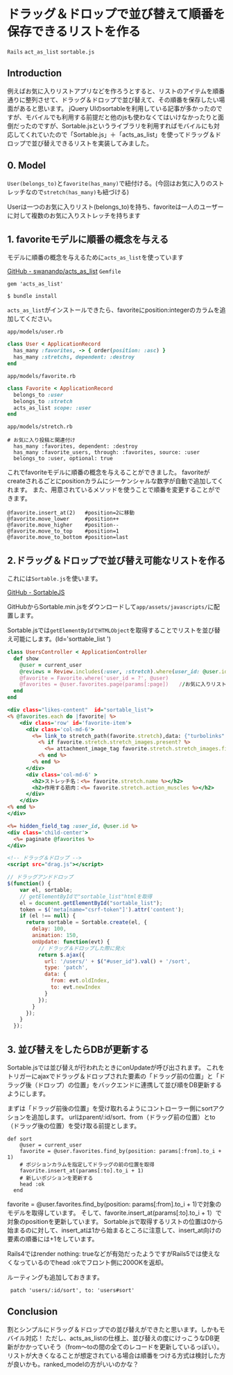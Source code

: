 # ドラッグ＆ドロップで並び替えて順番を保存できるリストを作る
`Rails` `act_as_list` `sortable.js`

## Introduction
例えばお気に入りリストアプリなどを作ろうとすると、リストのアイテムを順番通りに整列させて、ドラッグ＆ドロップで並び替えて、その順番を保存したい場面があると思います。
jQuery UIのsortableを利用している記事が多かったのですが、モバイルでも利用する前提だと他のjsも使わなくてはいけなかったりと面倒だったのですが、Sortable.jsというライブラリを利用すればモバイルにも対応してくれていたので「Sortable.js」＋「acts_as_list」を使ってドラッグ＆ドロップで並び替えできるリストを実装してみました。


## 0. Model
`User(belongs_to)`と`favorite(has_many)`で紐付ける。(今回はお気に入りのストレッチなので`stretch(has_many)`も紐づける)

Userは一つのお気に入りリスト(belongs_to)を持ち、favoriteは一人のユーザーに対して複数のお気に入りストレッチを持ちます

## 1. favoriteモデルに順番の概念を与える
モデルに順番の概念を与えるために`acts_as_list`を使っています

[GitHub - swanandp/acts_as_list](https://github.com/brendon/acts_as_list)
`Gemfile`
```gem:gem
gem 'acts_as_list'
```
```
$ bundle install
```
`acts_as_list`がインストールできたら、favoriteにposition:integerのカラムを追加してください。

`app/models/user.rb`
```models:app/models/user.rb
class User < ApplicationRecord
  has_many :favorites, -> { order(position: :asc) }
  has_many :stretchs, dependent: :destroy
end
```

`app/models/favorite.rb`
```models:app/models/favorite.rb
class Favorite < ApplicationRecord
  belongs_to :user
  belongs_to :stretch
  acts_as_list scope: :user
end
```

`app/models/stretch.rb`
```
# お気に入り投稿と関連付け
  has_many :favorites, dependent: :destroy
  has_many :favorite_users, through: :favorites, source: :user
  belongs_to :user, optional: true
```
これでfavoriteモデルに順番の概念を与えることができました。
favoriteがcreateされるごとにpositionカラムにシーケンシャルな数字が自動で追加してくれます。
また、用意されているメソッドを使うことで順番を変更することができます。
```
@favorite.insert_at(2)   #position=2に移動
@favorite.move_lower     #position++
@favorite.move_higher    #position--
@favorite.move_to_top    #position=1
@favorite.move_to_bottom #position=last
```

## 2.ドラッグ＆ドロップで並び替え可能なリストを作る
これには`Sortable.js`を使います。

[GitHub - SortableJS](https://github.com/SortableJS/Sortable)

GitHubからSortable.min.jsをダウンロードして`app/assets/javascripts/`に配置します。

Sortable.jsでは`getElementByIdでHTMLObject`を取得することでリストを並び替え可能にします。(Id='sorttable_list
')

``` controller:users_controller.rb
class UsersController < ApplicationController
  def show
    @user = current_user
    @reviews = Review.includes(:user, :stretch).where(user_id: @user.id).page(params[:page])  //ユーザーのレビュー一覧
    @favorite = Favorite.where('user_id = ?', @user)
    @favorites = @user.favorites.page(params[:page])　　//お気に入りリスト
  end
end
```

```html:_favorite.html.erb
<div class="likes-content"  id="sortable_list">
<% @favorites.each do |favorite| %>
    <div class='row' id='favorite-item'>
      <div class='col-md-6'>
        <%= link_to stretch_path(favorite.stretch),data: {"turbolinks" => false} do %>
          <% if favorite.stretch.stretch_images.present? %>
            <%= attachment_image_tag favorite.stretch.stretch_images.first, :image, :fill, 500, 500 , size: "300x300"%>
          <% end %>
        <% end %>
      </div>
      <div class='col-md-6' >
        <h2>ストレッチ名：<%= favorite.stretch.name %></h2>
        <h2>作用する筋肉：<%= favorite.stretch.action_muscles %></h2>
      </div>
    </div>
<% end %>
</div>

<%= hidden_field_tag :user_id, @user.id %>
<div class='child-center'>
  <%= paginate @favorites %>
</div>

<!-- ドラッグ＆ドロップ -->
<script src="drag.js"></script>
```

```javascript:drag.js
// ドラッグアンドドロップ
$(function() {
    var el, sortable;
    // getElementByIdで"sortable_list"htmlを取得
    el = document.getElementById("sortable_list");
    token = $('meta[name="csrf-token"]').attr('content');
    if (el !== null) {
      return sortable = Sortable.create(el, {
        delay: 100,
        animation: 150,
        onUpdate: function(evt) {
          // ドラッグ＆ドロップした際に発火
          return $.ajax({
            url: '/users/' + $("#user_id").val() + '/sort',
            type: 'patch',
            data: {
              from: evt.oldIndex,
              to: evt.newIndex
            }
          });
        }
      });
    }
  });
```

## 3. 並び替えをしたらDBが更新する
Sortable.jsでは並び替えが行われたときにonUpdateが呼び出されます。
これをトリガーにajaxでドラッグ＆ドロップされた要素の「ドラッグ前の位置」と「ドラッグ後（ドロップ）の位置」をバックエンドに連携して並び順をDB更新するようにします。

まずは「ドラッグ前後の位置」を受け取れるようにコントローラー側にsortアクションを追加します。
urlはparent/:id/sort、from（ドラッグ前の位置）とto（ドラッグ後の位置）を受け取る前提とします。

```
def sort
    @user = current_user
    favorite = @user.favorites.find_by(position: params[:from].to_i + 1)
    # ポジションカラムを指定してドラッグの前の位置を取得
    favorite.insert_at(params[:to].to_i + 1)
    # 新しいポジションを更新する
    head :ok
  end
```
favorite = @user.favorites.find_by(position: params[:from].to_i + 1)で対象のモデルを取得しています。
そして、favorite.insert_at(params[:to].to_i + 1）で対象のpositionを更新しています。
Sortable.jsで取得するリストの位置は0から始まるのに対して、insert_atは1から始まるところに注意して、insert_at向けの要素の順番には+1をしています。

Rails4ではrender nothing: trueなどが有効だったようですがRails5では使えなくなっているのでhead :okでフロント側に200OKを返却。

ルーティングも追加しておきます。
```
 patch 'users/:id/sort', to: 'users#sort'
 ```

## Conclusion
割とシンプルにドラッグ＆ドロップでの並び替えができたと思います。しかもモバイル対応！
ただし、acts_as_listの仕様上、並び替えの度にけっこうなDB更新がかかっていそう（from〜toの間の全てのレコードを更新しているっぽい）。リストが大きくなることが想定されている場合は順番をつける方式は検討した方が良いかも。ranked_modelの方がいいのかな？









































